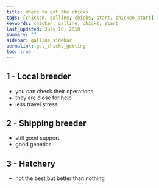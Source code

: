```yaml
---
title: Where to get the chicks
tags: [chicken, galline, chicks, start, chicken_start]
keywords: chicken, galline, chicks, start
last_updated: July 10, 2018
summary: ""
sidebar: galline_sidebar
permalink: gal_chicks_getting
toc: true
---
```

## 1 - Local breeder
- you can check their operations
- they are close for help
- less travel stress

## 2 - Shipping breeder
- still good support 
- good genetics

## 3 - Hatchery
- not the best but better than nothing